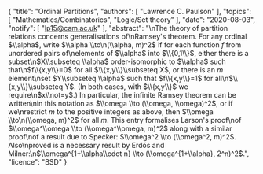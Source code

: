 {
    "title": "Ordinal Partitions",
    "authors": [
        "Lawrence C. Paulson"
    ],
    "topics": [
        "Mathematics/Combinatorics",
        "Logic/Set theory"
    ],
    "date": "2020-08-03",
    "notify": [
        "lp15@cam.ac.uk"
    ],
    "abstract": "\nThe theory of partition relations concerns generalisations of\nRamsey's theorem. For any ordinal $\\alpha$, write $\\alpha \\to\n(\\alpha, m)^2$ if for each function $f$ from unordered pairs of\nelements of $\\alpha$ into $\\{0,1\\}$, either there is a subset\n$X\\subseteq \\alpha$ order-isomorphic to $\\alpha$ such that\n$f\\{x,y\\}=0$ for all $\\{x,y\\}\\subseteq X$, or there is an $m$ element\nset $Y\\subseteq \\alpha$ such that $f\\{x,y\\}=1$ for all\n$\\{x,y\\}\\subseteq Y$. (In both cases, with $\\{x,y\\}$ we require\n$x\\not=y$.) In particular, the infinite Ramsey theorem can be written\nin this notation as $\\omega \\to (\\omega, \\omega)^2$, or if we\nrestrict $m$ to the positive integers as above, then $\\omega \\to\n(\\omega, m)^2$ for all $m$.  This entry formalises Larson's proof\nof $\\omega^\\omega \\to (\\omega^\\omega, m)^2$ along with a similar proof\nof a result due to Specker: $\\omega^2 \\to (\\omega^2, m)^2$. Also\nproved is a necessary result by Erdős and Milner:\n$\\omega^{1+\\alpha\\cdot n} \\to (\\omega^{1+\\alpha}, 2^n)^2$.",
    "licence": "BSD"
}